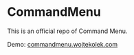 # CommandMenu

This is an official repo of Command Menu.

Demo: [commandmenu.wojtekolek.com](https://commandmenu.wojtekolek.com/)
